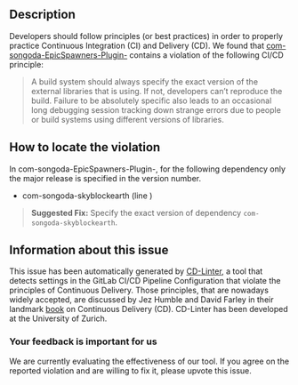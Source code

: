 
## Description
Developers should follow principles (or best practices) in order to properly practice Continuous Integration (CI) and Delivery (CD).
We found that [com-songoda-EpicSpawners-Plugin-](https://gitlab.com/Songoda/EpicSpawners/blob/master/.gitlab-ci.yml) contains a violation of the following CI/CD principle:

> A build system should always specify the exact version of the external libraries that is using.
If not, developers can’t reproduce the build. Failure to be absolutely specific also leads to an occasional long debugging session tracking down strange errors due to people or build systems using different versions of libraries.

## How to locate the violation

In com-songoda-EpicSpawners-Plugin-, for the following dependency only the major release is specified in the version number.

* com-songoda-skyblockearth (line )

> **Suggested Fix:** Specify the exact version of dependency `com-songoda-skyblockearth`.

## Information about this issue

This issue has been automatically generated by [CD-Linter](https://gitlab.com/Jancso/configuration-analytics), a tool that detects settings in the GitLab CI/CD Pipeline Configuration that violate the principles of Continuous Delivery. Those principles, that are nowadays widely accepted, are discussed by Jez Humble and David Farley in their landmark [book](https://www.oreilly.com/library/view/continuous-delivery-reliable/9780321670250/) on Continuous Delivery (CD). CD-Linter has been developed at the University of Zurich.

### Your feedback is important for us
We are currently evaluating the effectiveness of our tool. If you agree on the reported violation and are willing to fix it, please upvote this issue.